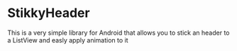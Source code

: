 StikkyHeader
============

This is a very simple library for Android that allows you to stick an header to a ListView and easly apply animation to it
